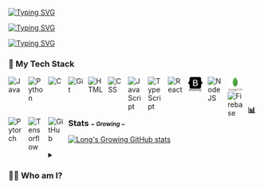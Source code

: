<a href="https://git.io/typing-svg"><img src="https://readme-typing-svg.demolab.com?font=Fira+Code&size=79&duration=1&pause=730&color=FFFFFF&center=false&vCenter=false&multiline=true&width=2605&height=100&lines=+++++++++++++++++++++%3C%F0%9F%92%BB%3E" alt="Typing SVG" /></a>

<a href="https://git.io/typing-svg"><img src="https://readme-typing-svg.demolab.com?font=Fira+Code&size=40&duration=2000&pause=730&color=07F700FF&center=true&vCenter=true&multiline=true&width=2605&height=475&lines=Hey+there+%F0%9F%91%90;Here's+a+cup+of+tea+%F0%9F%8D%B5;My+name+is+Long+Nguyen%2C+an+undergrad+%40+Brandeis26+%F0%9F%8E%92;I+love+learning+and+applying+myself+to+solve+problems+and+create+%F0%9F%94%A9;Ultimately%2C+I+hope+to+contribute+towards+a+meaningful+positive+betterment+of+society+%F0%9F%8C%B3;I%E2%80%99m+currently+interested+in+ML%2C+Pytorch%2C+DataStructures+%2B+Algorithms+%26%26+Backend+Development+%F0%9F%93%9A;But+that's+it+from+me.+Don't+hesitate+to+reach+out+%F0%9F%98%B0;I+hope+you+enjoy+your+stay+%F0%9F%92%9B+" alt="Typing SVG" /></a>

<a href="https://git.io/typing-svg"><img src="https://readme-typing-svg.demolab.com?font=Fira+Code&size=79&duration=1&pause=730&color=FFFFFF&center=false&vCenter=false&multiline=true&width=2605&height=100&lines=+++++++++++++++++++++%3C/%F0%9F%92%BB%3E" alt="Typing SVG" /></a>

### 🧰 My Tech Stack

<img align="left" alt="Java" width="30px" style="padding-right:10px;" src="https://cdn.jsdelivr.net/gh/devicons/devicon/icons/java/java-original.svg"/>
<img align="left" alt="Python" width="30px" style="padding-right:10px;" src="https://cdn.jsdelivr.net/gh/devicons/devicon/icons/python/python-plain.svg" />
<img align="left" alt="C" width="30px" style="padding-right:10px;" src="https://cdn.jsdelivr.net/gh/devicons/devicon/icons/c/c-line.svg" />

<img align="left" alt="Git" width="30px" style="padding-right:10px;" src="https://cdn.jsdelivr.net/gh/devicons/devicon/icons/git/git-original.svg" />
<img align="left" alt="HTML" width="30px" style="padding-right:10px;" src="https://cdn.jsdelivr.net/gh/devicons/devicon/icons/html5/html5-plain.svg" />
<img align="left" alt="CSS" width="30px" style="padding-right:10px;" src="https://cdn.jsdelivr.net/gh/devicons/devicon/icons/css3/css3-plain.svg" />
<img align="left" alt="JavaScript" width="30px" style="padding-right:10px;" src="https://cdn.jsdelivr.net/gh/devicons/devicon/icons/javascript/javascript-plain.svg" />
<img align="left" alt="TypeScript" width="30px" style="padding-right:10px;" src="https://cdn.jsdelivr.net/gh/devicons/devicon/icons/typescript/typescript-plain.svg" />
<img align="left" alt="React" width="30px" style="padding-right:10px;" src="https://cdn.jsdelivr.net/gh/devicons/devicon/icons/react/react-original.svg" />
<img align="left" alt="Bootstrap" width="30px" style="padding-right:10px;" src="https://raw.githubusercontent.com/devicons/devicon/master/icons/bootstrap/bootstrap-plain-wordmark.svg" />
<img align="left" alt="NodeJS" width="30px" style="padding-right:10px;" src="https://cdn.jsdelivr.net/gh/devicons/devicon/icons/nodejs/nodejs-original.svg" />
<img align="left" alt="MongoDB" width="30px" style="padding-right:10px;" src="https://raw.githubusercontent.com/devicons/devicon/master/icons/mongodb/mongodb-original-wordmark.svg" />
<img align="left" alt="Firebase" width="30px" style="padding-right:10px;" src="https://www.vectorlogo.zone/logos/firebase/firebase-icon.svg" />

<img align="left" alt="Pytorch" width="30px" style="padding-right:10px;" src="https://www.vectorlogo.zone/logos/pytorch/pytorch-icon.svg" />
<img align="left" alt="Tensorflow" width="30px" style="padding-right:10px;" src="https://www.vectorlogo.zone/logos/tensorflow/tensorflow-icon.svg" />
<img align="left" alt="GitHub" width="30px" style="padding-right:10px;" src="https://cdn.jsdelivr.net/gh/devicons/devicon/icons/github/github-original.svg" />
<br />

#
### <h3 style="display: inline;">📊 Stats </h3><h4 style="display: inline; font-size: smaller;"><i>~ Growing ~</i></h4>

[comment]: <![Long's Growing GitHub stats](https://github-readme-stats.vercel.app/api?username=nguyenv119&show_icons=true&theme=monokai)> ()
[![Long's Growing GitHub stats](https://github-readme-stats.vercel.app/api?username=nguyenv119&theme=dark)](https://github.com/nguyenv119/github-readme-stats)

<details>
 <summary><h3> 👨‍💻 Who am I?</h3></summary>
 
Once upon a summer in 2022, I found myself wrestling with biochemistry inside a freezing lab. Patience wore thin alongside the dripping solutions, and I bailed on this path of biochemistry. With only a month before move-in day, I grabbed a trendy major without much thought. Was it a calculated move? Nope, life's not that neat.

Screens and monotonous text didn't thrill me, but, I boarded the CS train at 2AM, sleep-deprived, in an airport terminal. I trudged on; in unfamiliar waters, I tackled algorithms, basic concepts, and how to think like a programmer. Against all odds, I aced the placement test and plunged into the deep end.

In this new world, CS showed its double face. A select few brilliant students sailed smoothly, while most battled hard through the demands and deadlines. They lost spirit, quitting physically or mentally, as the weighty question lingered: "What's the point?"

So, why pick this tough road? Why dive into complex algorithms, AI, and the relentless challenges of CS? It's actually quite simple: it's <i>BECAUSE</i> it is hard. When its 2 AM, eyes stinging, brain throbbing, we still code away and push the limits of who we think we are and truly find ourself admist the challenge.

Life's trials test us, be it CS, relationships, finances, or otherwise. Doubts creep in, urging us to 'stay put'. But, the struggle that had us in tears also lets us rise. Hardships uncover strength we doubted.

That's the beauty. Struggle's where we grow. Each algorithm conquered reveals hidden parts of us. We learn we're tougher and more capable than we believed.

This is the same spirit that drives me, the same reason I’m here, standing in the crossroads of challenge and change. I am not naturally smart and intuitive. But I am relentless, constantly pushing against my limits to humbly learn, improve, and conquer whatever problem separates me from my dream — to prove that talent may take you far, but hardwork will bring you anywhere.
